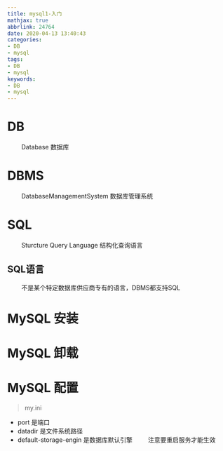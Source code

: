 ```yaml
---
title: mysql1-入门
mathjax: true
abbrlink: 24764
date: 2020-04-13 13:40:43
categories:
- DB
- mysql
tags:
- DB
- mysql
keywords:
- DB
- mysql
---
```


# DB
&emsp;&emsp; Database 数据库
# DBMS
&emsp;&emsp; DatabaseManagementSystem 数据库管理系统
# SQL
&emsp;&emsp; Sturcture Query Language 结构化查询语言
## SQL语言
&emsp;&emsp; 不是某个特定数据库供应商专有的语言，DBMS都支持SQL
# MySQL 安装
# MySQL 卸载
# MySQL 配置
> my.ini
- port 是端口
- datadir 是文件系统路径
- default-storage-engin 是数据库默认引擎
&emsp;&emsp; 注意要重启服务才能生效
